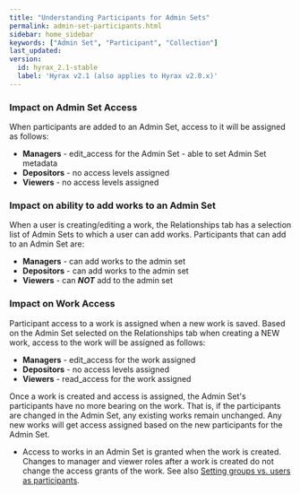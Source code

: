 ```yaml
---
title: "Understanding Participants for Admin Sets"
permalink: admin-set-participants.html
sidebar: home_sidebar
keywords: ["Admin Set", "Participant", "Collection"]
last_updated:
version:
  id: hyrax_2.1-stable
  label: 'Hyrax v2.1 (also applies to Hyrax v2.0.x)'
---
```


### Impact on Admin Set Access

When participants are added to an Admin Set, access to it will be assigned as follows:

* **Managers** - edit_access for the Admin Set - able to set Admin Set metadata
* **Depositors** - no access levels assigned
* **Viewers** - no access levels assigned

### Impact on ability to add works to an Admin Set

When a user is creating/editing a work, the Relationships tab has a selection list of Admin Sets to which a user can add works.  Participants that can add to an Admin Set are:

* **Managers** - can add works to the admin set
* **Depositors** - can add works to the admin set
* **Viewers** - can _**NOT**_ add to the admin set

### Impact on Work Access

Participant access to a work is assigned when a new work is saved.  Based on the Admin Set selected on the Relationships tab when creating a NEW work, access to the work will be assigned as follows:

* **Managers** - edit_access for the work assigned
* **Depositors** - no access levels assigned
* **Viewers** - read_access for the work assigned

Once a work is created and access is assigned, the Admin Set's participants have no more bearing on the work.  That is, if the participants are changed in the Admin Set, any existing works remain unchanged.  Any new works will get access assigned based on the new participants for the Admin Set.

<ul class='warning'><li>Access to works in an Admin Set is granted when the work is created.  Changes to manager and viewer roles after a work is created do not change the access grants of the work.  See also <a href="collection-sharing.html#setting-groups-vs-users-as-participants">Setting groups vs. users as participants</a>.</li></ul>
